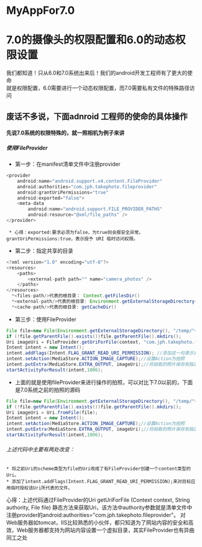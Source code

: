 # MyAppFor7.0
7.0的摄像头的权限配置和6.0的动态权限设置
===================
我们都知道！只从6.0和7.0系统出来后！我们的android开发工程师有了更大的使命</br>
就是权限配置，6.0需要进行一个动态权限配置，而7.0需要私有文件的特殊路径访问</br>

废话不多说，下面adnroid 工程师的使命的具体操作
----------

#### 先说7.0系统的权限特殊的，就一照相机为例子来讲</br>
##### 使用FileProvider
* 第一步：在manifest清单文件中注册provider
```java
<provider
    android:name="android.support.v4.content.FileProvider"
    android:authorities="com.jph.takephoto.fileprovider"
    android:grantUriPermissions="true"
    android:exported="false">
    <meta-data
        android:name="android.support.FILE_PROVIDER_PATHS"
        android:resource="@xml/file_paths" />
</provider>
```
     * 心得：exported:要求必须为false，为true则会报安全异常。grantUriPermissions:true，表示授予 URI 临时访问权限。
* 第二步：指定共享的目录
```java
<?xml version="1.0" encoding="utf-8"?>
<resources>
    <paths>
        <external-path path="" name="camera_photos" />
    </paths>
</resources>
  *<files-path/>代表的根目录： Context.getFilesDir()
  *<external-path/>代表的根目录: Environment.getExternalStorageDirectory()
  *<cache-path/>代表的根目录: getCacheDir()
  ```
* 第三步：使用FileProvider
```java
File file=new File(Environment.getExternalStorageDirectory(), "/temp/"+System.currentTimeMillis() + ".jpg");
if (!file.getParentFile().exists())file.getParentFile().mkdirs();
Uri imageUri = FileProvider.getUriForFile(context, "com.jph.takephoto.fileprovider", file);//通过FileProvider创建一个content类型的Uri
Intent intent = new Intent();
intent.addFlags(Intent.FLAG_GRANT_READ_URI_PERMISSION); //添加这一句表示对目标应用临时授权该Uri所代表的文件
intent.setAction(MediaStore.ACTION_IMAGE_CAPTURE);//设置Action为拍照
intent.putExtra(MediaStore.EXTRA_OUTPUT, imageUri);//将拍取的照片保存到指定URI
startActivityForResult(intent,1006);
```
  * 上面的就是使用fileProvider来进行操作的拍照，可以对比下7.0以前的，下面是7.0系统之前的拍照的源码
  ```java
File file=new File(Environment.getExternalStorageDirectory(), "/temp/"+System.currentTimeMillis() + ".jpg");
if (!file.getParentFile().exists())file.getParentFile().mkdirs();
Uri imageUri = Uri.fromFile(file);
Intent intent = new Intent();
intent.setAction(MediaStore.ACTION_IMAGE_CAPTURE);//设置Action为拍照
intent.putExtra(MediaStore.EXTRA_OUTPUT, imageUri);//将拍取的照片保存到指定URI
startActivityForResult(intent,1006);
```
###### 上述代码中主要有两处改变：
    * 将之前Uri的scheme类型为file的Uri改成了有FileProvider创建一个content类型的Uri。
    * 添加了intent.addFlags(Intent.FLAG_GRANT_READ_URI_PERMISSION);来对目标应用临时授权该Uri所代表的文件。
    
心得：上述代码通过FileProvider的Uri getUriForFile (Context context, String authority, File file)
静态方法来获取Uri，该方法中authority参数就是清单文件中注册provider的android:authorities="com.jph.takephoto.fileprovider"。
对Web服务器如tomcat，IIS比较熟悉的小伙伴，都只知道为了网站内容的安全和高效，Web服务器都支持为网站内容设置一个虚拟目录，其实FileProvider也有异曲同工之处



